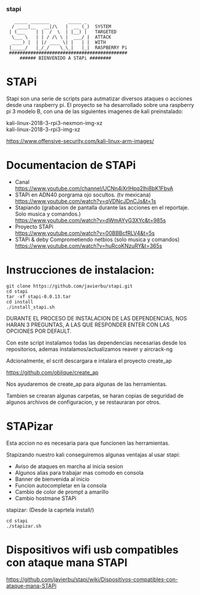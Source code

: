 ### stapi
```
   _____ _______       _____ _ 
  / ____|__   __|/\   |  __ (_)  SYSTEM
 | (___    | |  /  \  | |__) |   TARGETED
  \___ \   | | / /\ \ |  ___/ |  ATTACK
  ____) |  | |/ ____ \| |   | |  WITH
 |_____/   |_/_/    \_\_|   |_|  RASPBERRY Pi
 ############################################
     ###### BIENVENIDO A STAPi ########    
```

STAPi
==========


Stapi son una serie de scripts para autmatizar diversos ataques o acciones desde una raspberry pi.
El proyecto se ha desarrollado sobre una raspberry pi 3 modelo B, con una de las siguientes imagenes de kali preinstalado:

kali-linux-2018-3-rpi3-nexmon-img-xz \
kali-linux-2018-3-rpi3-img-xz

https://www.offensive-security.com/kali-linux-arm-images/

Documentacion de STAPi
======================
- Canal \
https://www.youtube.com/channel/UCNn4iXrlHpq2lhi8bK1FbvA
- STAPi en ADN40 porgrama ojo socultos. (tv mexicana) \
https://www.youtube.com/watch?v=qVDNcJDnCJs&t=1s
- Stapiando (grabacion de pantalla durante las acciones en el reportaje. Solo musica y comandos.) \
https://www.youtube.com/watch?v=dWmAYyG3XYc&t=985s
- Proyecto STAPi \
https://www.youtube.com/watch?v=00BBBcfRLV4&t=5s
- STAPi & deby Comprometiendo netbios (solo musica y comandos) \
https://www.youtube.com/watch?v=huRcoKNzuRY&t=365s



Instrucciones de instalacion:
==============================
```
git clone https://github.com/javierbu/stapi.git
cd stapi
tar -xf stapi-0.0.13.tar
cd install
./install_stapi.sh
```
DURANTE EL PROCESO DE INSTALACION DE LAS DEPENDENCIAS, NOS HARAN 3 PREGUNTAS, A LAS QUE RESPONDER ENTER CON LAS OPCIONES POR DEFAULT.

Con este script instalamos todas las dependencias necesarias desde los repositorios, ademas instalamos/actualizamos reaver y aircrack-ng

Adcionalmente, el scrit descargara e intalara el proyecto create_ap

https://github.com/oblique/create_ap

Nos ayudaremos de create_ap para algunas de las herramientas.

Tambien se crearan algunas carpetas, se haran copias de seguridad de algunos archivos de configuracion, y se restauraran por otros.

STAPizar
========

Esta accion no es necesaria para que funcionen las herramientas.

Stapizando nuestro kali conseguiremos algunas ventajas al usar stapi:

- Aviso de ataques en marcha al inicia sesion 
- Algunos alias para trabajar mas comodo en consola 
- Banner de bienvenida al inicio 
- Funcion autocompletar en la consola 
- Cambio de color de prompt a amarillo 
- Cambio hostmane STAPi 

stapizar:
(Desde la caprtela install/)
```
cd stapi
./stapizar.sh
```
Dispositivos wifi usb compatibles con ataque mana STAPI
=======================================================
https://github.com/javierbu/stapi/wiki/Dispositivos-compatibles-con-ataque-mana-STAPi



